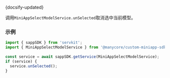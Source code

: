 {docsify-updated}

调用`MiniAppSelectModelService.unSelected`取消选中当前模型。

### 示例

``` js
import { sappSDK } from 'servkit';
import { MiniAppSelectModelService } from '@manycore/custom-miniapp-sdk';
 
const service = await sappSDK.getService(MiniAppSelectModelService);
if (service) {
  service.unSelected();
}
```

